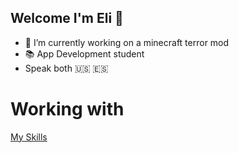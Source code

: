 ## Welcome I'm Eli 👋
- 🔭 I’m currently working on a minecraft terror mod
- 📚 App Development student
- Speak both 🇺🇸 🇪🇸

# Working with
[My Skills](https://skillicons.dev/icons?i=js,html,css,wasm)
<!--
**oriongrohl/oriongrohl** is a ✨ _special_ ✨ repository because its `README.md` (this file) appears on your GitHub profile.
-->
